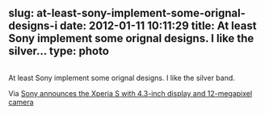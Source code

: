 slug: at-least-sony-implement-some-orignal-designs-i
date: 2012-01-11 10:11:29
title: At least Sony implement some orignal designs. I like the silver...
type: photo
---

<a href="http://www.bgr.com/2012/01/09/sony-announces-the-xperia-s-with-4-3-inch-display-and-12-megapixel-camera/#utm_source=feedburner&utm_medium=feed&utm_campaign=Feed: TheBoyGeniusReport (BGR | Boy Genius Report)"><img src="{{@asset.url swerner/tumblr/2012-01-11-at-least-sony-implement-some-orignal-designs-i-507b799963.jpeg}}" alt=""/></a>

At least Sony implement some orignal designs. I like the silver band.

 Via [Sony announces the Xperia S with 4.3-inch display and 12-megapixel camera](http://www.bgr.com/2012/01/09/sony-announces-the-xperia-s-with-4-3-inch-display-and-12-megapixel-camera/#utm_source=feedburner&utm_medium=feed&utm_campaign=Feed:%20TheBoyGeniusReport%20(BGR%20%7C%20Boy%20Genius%20Report))
